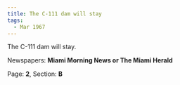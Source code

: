 ```yaml
---  
title: The C-111 dam will stay  
tags:  
  - Mar 1967  
---  
```

  
The C-111 dam will stay.  
  
Newspapers: **Miami Morning News or The Miami Herald**  
  
Page: **2**, Section: **B** 
